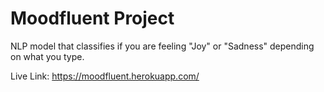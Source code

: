# Moodfluent Project

NLP model that classifies if you are feeling "Joy" or "Sadness" depending on what you type.

Live Link: https://moodfluent.herokuapp.com/
